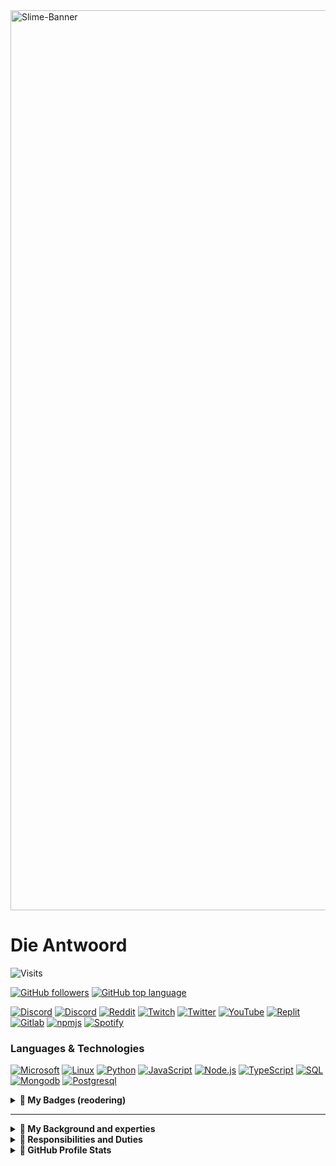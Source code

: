 
<image src="./assets/image00.png" alt=Slime-Banner width=1440/>

# Die Antwoord

![Visits](https://komarev.com/ghpvc?username=Die-Antwoord)

[![GitHub followers](https://img.shields.io/github/followers/Die-Antwoord?style=for-the-badge&logo=GitHub)](https://github.com/Die-Antwoord)
[![GitHub top language](https://img.shields.io/github/languages/top/qwertyquerty/pypresence.svg?style=for-the-badge)](https://discord.gg/aF4Uq4DxdJ)

[![Discord](https://img.shields.io/badge/-Discord-000?&logo=Discord)](https://discord.gg/aF4Uq4DxdJ)
[![Discord](https://img.shields.io/badge/-Dangercord-000?&logo=Discord)](https://dangercord.com)
[![Reddit](https://img.shields.io/badge/-Reddit-000?&logo=Reddit)](https://www.reddit.com/user/die_antwoord_za)
[![Twitch](https://img.shields.io/badge/-Twitch-000?&logo=Twitch)](https://www.twitch.tv/die_antwoord_wkj)
[![Twitter](https://img.shields.io/badge/-Twitter-000?&logo=Twitter)](https://twitter.com/dieantwoordza)
[![YouTube](https://img.shields.io/badge/-YouTube-000?&logo=YouTube)](https://www.youtube.com/channel/UCnl7cWx6PVdIelry9YBFxXA)
[![Replit](https://img.shields.io/badge/-Replit-000?&logo=Replit)](https://replit.com/@Die-Antwoord)
[![Gitlab](https://img.shields.io/badge/-Gitlab-000?&logo=Gitlab)](https://gitlab.com/die-antwoord)
[![npmjs](https://img.shields.io/badge/-npmjs-000?&logo=npm)](https://www.npmjs.com/~dieantwoord)
[![Spotify](https://img.shields.io/badge/-Spotify-000?&logo=Spotify)](https://open.spotify.com/user/zsb4oem3sdzl6k8bfara026pz?si=ce432f1572a34610)

### Languages & Technologies

[![Microsoft](https://img.shields.io/badge/-Microsoft-000?&logo=Microsoft)]()
[![Linux](https://img.shields.io/badge/-Linux-000?&logo=Linux)]()
[![Python](https://img.shields.io/badge/-Python-000?&logo=Python)]()
[![JavaScript](https://img.shields.io/badge/-JavaScript-000?&logo=JavaScript)]()
[![Node.js](https://img.shields.io/badge/-Node.js-000?&logo=node.js)](https://www.npmjs.com/~dieantwoord)
[![TypeScript](https://img.shields.io/badge/-TypeScript-000?&logo=TypeScript)]()
[![SQL](https://img.shields.io/badge/-SQL-000?&logo=MySQL)]()
[![Mongodb](https://img.shields.io/badge/-Mongodb-000?&logo=Mongodb)]()
[![Postgresql](https://img.shields.io/badge/-Postgresql-000?&logo=Postgresql)]()

<details>
 <summary><b>💠 My Badges (reodering)</b></summary>

[![Ask-me-anything](https://img.shields.io/badge/Ask%20me-anything-1abc9c.svg)]()

[![GitHub](https://img.shields.io/github/followers/Die-Antwoord.svg?style=social&label=Follow&maxAge=2592000)]()
[![Microsoft](https://img.shields.io/badge/-Microsoft-000?&logo=Microsoft)]()
[![LeetCode](https://img.shields.io/badge/-LeetCode-000?style=for-the-badge&logo=LeetCode&logoColor=black)]()
[![Google_chrome](https://img.shields.io/badge/Google_chrome-000?style=for-the-badge&logo=Google-chrome&logoColor=white)]()
[![powershell](https://img.shields.io/badge/powershell-000?style=for-the-badge&logo=powershell&logoColor=white)]()
[![Replit](https://img.shields.io/badge/replit-000?style=for-the-badge&logo=replit&logoColor=white)]()
[![Gimp](https://img.shields.io/badge/gimp-000?style=for-the-badge&logo=gimp&logoColor=white)]()
[![Spotify](https://img.shields.io/badge/Spotify-000?&style=for-the-badge&logo=spotify&logoColor=white)]()
[![SoundCloud](https://img.shields.io/badge/SoundCloud-000?style=for-the-badge&logo=soundcloud&logoColor=white)]()
[![Steam](https://img.shields.io/badge/Steam-000?style=for-the-badge&logo=steam&logoColor=white)]()
[![Battle.net](https://img.shields.io/badge/Battle.net-000?style=for-the-badge&logo=battle.net&logoColor=148EFF)]()
[![Python](https://img.shields.io/badge/Python-000?style=for-the-badge&logo=python&logoColor=white)]()
[![HTML5](https://img.shields.io/badge/HTML5-000?style=for-the-badge&logo=html5&logoColor=white)]()
[![CSS3](https://img.shields.io/badge/CSS3-000?style=for-the-badge&logo=css3&logoColor=white)]()
[![TypeScript](https://img.shields.io/badge/TypeScript-000?style=for-the-badge&logo=typescript&logoColor=white)]()
[![JavaScript](https://img.shields.io/badge/JavaScript-000?style=for-the-badge&logo=javascript&logoColor=F7DF1E)]()
[![Python](https://img.shields.io/badge/Python-3776AB?style=for-the-badge&logo=python&logoColor=white)]()
[![HTML](https://img.shields.io/badge/HTML-239120?style=for-the-badge&logo=html5&logoColor=white)]()
[![CSS](https://img.shields.io/badge/CSS-239120?&style=for-the-badge&logo=css3&logoColor=white)]()
[![Twitch](https://img.shields.io/badge/Twitch-9146FF?style=for-the-badge&logo=twitch&logoColor=white)]()
[![YouTube](https://img.shields.io/badge/YouTube-FF0000?style=for-the-badge&logo=youtube&logoColor=white)]()

[![Medium](https://img.shields.io/badge/Medium-12100E?style=for-the-badge&logo=medium&logoColor=white)]()
[![RSS](https://img.shields.io/badge/RSS-FFA500?style=for-the-badge&logo=rss&logoColor=white)]()
[![Wordpress](https://img.shields.io/badge/Wordpress-21759B?style=for-the-badge&logo=wordpress&logoColor=white)]()
[![Joomla](https://img.shields.io/badge/Joomla-5091CD?style=for-the-badge&logo=joomla&logoColor=white)]()

[![PayPal](https://img.shields.io/badge/PayPal-00457C?style=for-the-badge&logo=paypal&logoColor=white)]()

[![Vercel](https://img.shields.io/badge/Vercel-000000?style=for-the-badge&logo=vercel&logoColor=white)]()
[![MongoDB](https://img.shields.io/badge/MongoDB-4EA94B?style=for-the-badge&logo=mongodb&logoColor=white)]()
[![MySQL](https://img.shields.io/badge/MySQL-005C84?style=for-the-badge&logo=mysql&logoColor=white)]()
[![SQLite](https://img.shields.io/badge/SQLite-07405E?style=for-the-badge&logo=sqlite&logoColor=white)]()
[![Linux](https://img.shields.io/badge/Linux-FCC624?style=for-the-badge&logo=linux&logoColor=black)]()
[![Arch_Linux](https://img.shields.io/badge/Arch_Linux-1793D1?style=for-the-badge&logo=arch-linux&logoColor=white)]()
[![Fedora](https://img.shields.io/badge/Fedora-294172?style=for-the-badge&logo=fedora&logoColor=white)]()
[![Kali_Linux](https://img.shields.io/badge/Kali_Linux-557C94?style=for-the-badge&logo=kali-linux&logoColor=white)]()
[![RedHat](https://img.shields.io/badge/Red%20Hat-EE0000?style=for-the-badge&logo=redhat&logoColor=white)]()
[![SUSE](https://img.shields.io/badge/SUSE-0C322C?style=for-the-badge&logo=SUSE&logoColor=white)]()
[![Ubuntu](https://img.shields.io/badge/Ubuntu-E95420?style=for-the-badge&logo=ubuntu&logoColor=white)]()
[![Windows](https://img.shields.io/badge/Windows-0078D6?style=for-the-badge&logo=windows&logoColor=white)]()
[![Microsoft_SQL_Server](https://img.shields.io/badge/Microsoft_SQL_Server-CC2927?style=for-the-badge&logo=microsoft-sql-server&logoColor=white)]()
[![Microsoft_SharePoint](https://img.shields.io/badge/Microsoft_SharePoint-0078D4?style=for-the-badge&logo=microsoft-sharepoint&logoColor=white)]()
[![Microsoft_Azure](https://img.shields.io/badge/microsoft%20azure-0089D6?style=for-the-badge&logo=microsoft-azure&logoColor=white)]()
[![Visual_Studio](https://img.shields.io/badge/Visual_Studio-5C2D91?style=for-the-badge&logo=visual%20studio&logoColor=white)]()
[![Sublime_Text](https://img.shields.io/badge/sublime_text-%23575757.svg?&style=for-the-badge&logo=sublime-text&logoColor=important)]()
[![Google_Cloud](https://img.shields.io/badge/Google_Cloud-4285F4?style=for-the-badge&logo=google-cloud&logoColor=white)]()

[![TikTok](https://img.shields.io/badge/TikTok-000000?style=for-the-badge&logo=tiktok&logoColor=white)]()
[![Twitter](https://img.shields.io/badge/Twitter-1DA1F2?style=for-the-badge&logo=twitter&logoColor=white)]()
[![Stack_Overflow](https://img.shields.io/badge/Stack_Overflow-FE7A16?style=for-the-badge&logo=stack-overflow&logoColor=white)]()
[![Reddit](https://img.shields.io/badge/Reddit-FF4500?style=for-the-badge&logo=reddit&logoColor=white)]()
[![LinkedIn](https://img.shields.io/badge/LinkedIn-0077B5?style=for-the-badge&logo=linkedin&logoColor=white)]()
[![GitLab](https://img.shields.io/badge/GitLab-330F63?style=for-the-badge&logo=gitlab&logoColor=white)]()
[![GitHub](https://img.shields.io/badge/GitHub-100000?style=for-the-badge&logo=github&logoColor=white)]()
[![Codepen](https://img.shields.io/badge/Codepen-000000?style=for-the-badge&logo=codepen&logoColor=white)]()
[![Bitbucket](https://img.shields.io/badge/Bitbucket-0747a6?style=for-the-badge&logo=bitbucket&logoColor=white)]()

</details>

------------------------------

<details>
 <summary><b>💠 My Background and experties</b></summary>

 🔭 Qualification and Achievements 🔭
------------------------------
 
```css
⦁ +A 220-601 (Hardware and Software) Exam No 220-601 
⦁ +A 220-602 (IT Technician) Exam No 220-602 
⦁ +N (Networking) 
⦁ MCSE:70-270 (Installing, Configuring, and Administering Microsoft Windows XP Professional) 
⦁ MCSE:70-293 (Planning and Maintaining a Windows Server 2003 Network Infrastructure) 
⦁ MCSE:70-236 (Microsoft Exchange Server 2007 Configuration) 
⦁ MCSE:70-294 (Windows Server 2003 Active Directory Planning Implementation and Maintenance) 
⦁ MCSE:70-290 (Windows Server 2003 Environment Management and Maintenance ) 
⦁ MCSE:70-291 (Windows Server 2003 Network Infrastructure Implementation Management and Maintenance) 
⦁ MCSE:70-297 (Windows Server 2003 Directory Service Design) 
⦁ MCSE:70-294 (Windows Server 2003 Active Directory Planning Implementation and Maintenance) 
⦁ MCSE:70-236 (Microsoft Exchange Server 2007 Configuration) 
⦁ MCSE:70-228 (SQL Server 2000 Administration) 
⦁ CCNA 
⦁ Linux Server (Ubuntu, Kali) ⦁ ICDL, ITIL
```
</details>

<details>
 <summary><b>💠 Responsibilities and Duties</b></summary>

 🔭 Implementation, Configuration Managing and Maintaining Infrastructures 🔭
------------------------------
 
```css
⦁ SQL Server Databases 
⦁ Active Directory Domain Server Infrastructure 
⦁ Microsoft Exchange Server 
⦁ Microsoft SQL 
⦁ Virtualized Server (VMware, HyperV) 
⦁ Microsoft HyperV Cluster Server 
⦁ Windows Update Server 
⦁ Windows Desktop Application (Deplotment, Backups) 
⦁ Antivirus Systems ( Trend Micro, Bit defender, Kaspersky ) 
⦁ Network LAN and WAN services ⦁ Firewalls, DMZ, Routing and QOS 
⦁ DNS, IIS and 3de party hosted services 
⦁ Web Proxy Systems and Server (ISA, Free Proxy etc.) 
⦁ Backups tapes, drives and online storage 
⦁ 3de party apps (Coltech, VIP, Pastel, AutoCAD, Qcad, Photoshop, Smartboards)
```
</details>

<details>
 <summary><b>💠 GitHub Profile Stats</b></summary>

------------------------------
 
[![GitHub Stats](https://github-readme-stats-die-antwoord.vercel.app/api?username=Die-Antwoord&show_icons=true&theme=transparent&border_radius=12)](https://discord.gg/aF4Uq4DxdJ)

[![GitHub Streak](https://github-readme-streak-stats.herokuapp.com?user=Die-Antwoord&theme=windows-dark&border_radius=12&date_format=j%20M%5B%20Y%5D&background=DD272700&border=DDDAD7&stroke=DDDDDD&sideNums=025CDA&sideLabels=417E87&currStreakLabel=417E87&dates=025CDA&ring=025CDA&fire=DD2727&currStreakNum=025CDA)](https://discord.gg/aF4Uq4DxdJ)

[![Top Langs](https://github-readme-stats-die-antwoord.vercel.app/api/top-langs/?username=Die-Antwoord&theme=transparent&layout=compact&card_width=445&border_radius=12)](https://discord.gg/aF4Uq4DxdJ)

------------------------------
 
[![Discord Presence](https://lanyard.cnrad.dev/api/224320540402253824?theme=dark&bg=06142e&animated=true&hideDiscrim=true&borderRadius=25px&idleMessage=||There%20can%20only%20be%20one||)](https://discord.com/users/224320540402253824)

</details>
 
<!--
[![MyAnimeList](https://cdn.myanimelist.net/signature/dieantwoord.png)](https://myanimelist.net/animelist/dieantwoord&sclick=1)
-->
